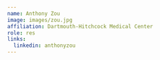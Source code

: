 ```yaml
---
name: Anthony Zou 
image: images/zou.jpg
affiliation: Dartmouth-Hitchcock Medical Center
role: res 
links:
  linkedin: anthonyzou 
---
```


